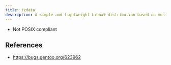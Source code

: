 ```yaml
---
title: tzdata
description: A simple and lightweight Linux® distribution based on musl libc and toybox
---
```


- Not POSIX compliant

## References
- https://bugs.gentoo.org/623962
